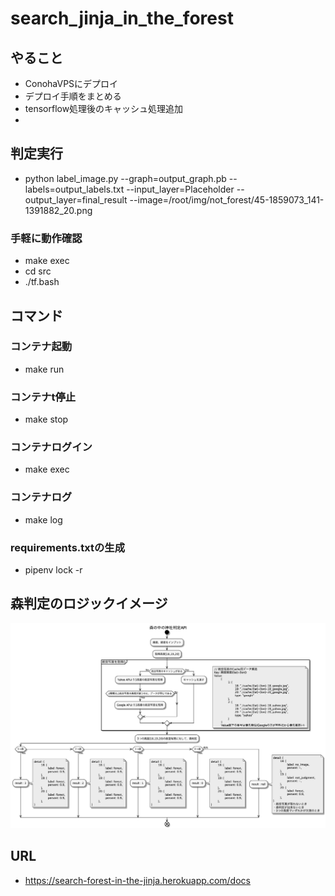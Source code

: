 # search_jinja_in_the_forest

## やること
- ConohaVPSにデプロイ
- デプロイ手順をまとめる
- tensorflow処理後のキャッシュ処理追加
- 

## 判定実行
- python label_image.py --graph=output_graph.pb --labels=output_labels.txt --input_layer=Placeholder --output_layer=final_result --image=/root/img/not_forest/45-1859073_141-1391882_20.png

### 手軽に動作確認
- make exec
- cd src
- ./tf.bash

## コマンド
### コンテナ起動
- make run

### コンテナt停止
- make stop

### コンテナログイン
- make exec

### コンテナログ
- make log

### requirements.txtの生成
- pipenv lock -r


## 森判定のロジックイメージ
![森判定アクティビティ図](./doc/out/activity_diagram/森の中の神社判定API.png)

## URL
- https://search-forest-in-the-jinja.herokuapp.com/docs

